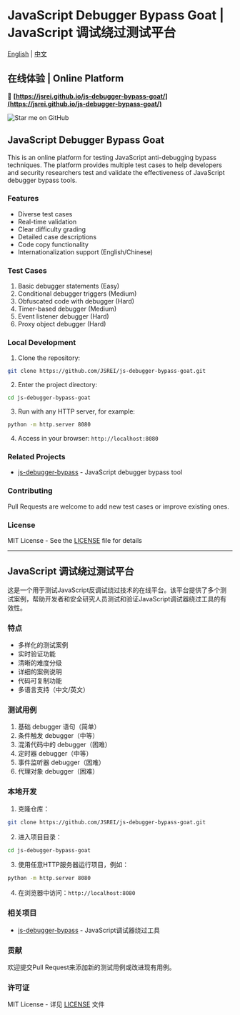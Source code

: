 # JavaScript Debugger Bypass Goat | JavaScript 调试绕过测试平台

[English](#javascript-debugger-bypass-goat) | [中文](#javascript-调试绕过测试平台)

## 在线体验 | Online Platform

🔗 **[https://jsrei.github.io/js-debugger-bypass-goat/](https://jsrei.github.io/js-debugger-bypass-goat/)**

![Star me on GitHub](https://img.shields.io/github/stars/JSREI/js-debugger-bypass-goat?style=social)

## JavaScript Debugger Bypass Goat

This is an online platform for testing JavaScript anti-debugging bypass techniques. The platform provides multiple test cases to help developers and security researchers test and validate the effectiveness of JavaScript debugger bypass tools.

### Features

- Diverse test cases
- Real-time validation
- Clear difficulty grading
- Detailed case descriptions
- Code copy functionality
- Internationalization support (English/Chinese)

### Test Cases

1. Basic debugger statements (Easy)
2. Conditional debugger triggers (Medium)
3. Obfuscated code with debugger (Hard)
4. Timer-based debugger (Medium)
5. Event listener debugger (Hard)
6. Proxy object debugger (Hard)

### Local Development

1. Clone the repository:
```bash
git clone https://github.com/JSREI/js-debugger-bypass-goat.git
```

2. Enter the project directory:
```bash
cd js-debugger-bypass-goat
```

3. Run with any HTTP server, for example:
```bash
python -m http.server 8080
```

4. Access in your browser: `http://localhost:8080`

### Related Projects

- [js-debugger-bypass](https://github.com/JSREI/js-debugger-bypass) - JavaScript debugger bypass tool

### Contributing

Pull Requests are welcome to add new test cases or improve existing ones.

### License

MIT License - See the [LICENSE](LICENSE) file for details

---

## JavaScript 调试绕过测试平台

这是一个用于测试JavaScript反调试绕过技术的在线平台。该平台提供了多个测试案例，帮助开发者和安全研究人员测试和验证JavaScript调试器绕过工具的有效性。

### 特点

- 多样化的测试案例
- 实时验证功能
- 清晰的难度分级
- 详细的案例说明
- 代码可复制功能
- 多语言支持（中文/英文）

### 测试用例

1. 基础 debugger 语句（简单）
2. 条件触发 debugger（中等）
3. 混淆代码中的 debugger（困难）
4. 定时器 debugger（中等）
5. 事件监听器 debugger（困难）
6. 代理对象 debugger（困难）

### 本地开发

1. 克隆仓库：
```bash
git clone https://github.com/JSREI/js-debugger-bypass-goat.git
```

2. 进入项目目录：
```bash
cd js-debugger-bypass-goat
```

3. 使用任意HTTP服务器运行项目，例如：
```bash
python -m http.server 8080
```

4. 在浏览器中访问：`http://localhost:8080`

### 相关项目

- [js-debugger-bypass](https://github.com/JSREI/js-debugger-bypass) - JavaScript调试器绕过工具

### 贡献

欢迎提交Pull Request来添加新的测试用例或改进现有用例。

### 许可证

MIT License - 详见 [LICENSE](LICENSE) 文件 